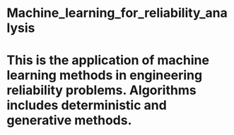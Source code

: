 # Machine_learning_for_reliability_analysis
# This is the application of machine learning methods in engineering reliability problems. Algorithms includes deterministic and generative methods.
